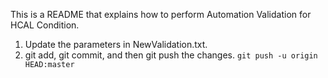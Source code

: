 This is a README that explains how to perform Automation Validation for HCAL Condition.

1. Update the parameters in NewValidation.txt.
2. git add, git commit, and then git push the changes.
`git push -u origin HEAD:master`
